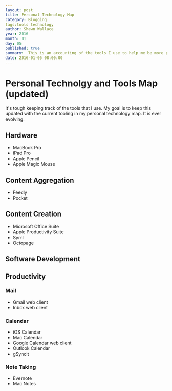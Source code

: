 ```yaml
---
layout: post
title: Personal Technology Map
category: Blogging
tags:tools technology
author: Shawn Wallace
year: 2016
month: 01
day: 05
published: true
summary:  This is an accounting of the tools I use to help me be more productive.
date: 2016-01-05 08:00:00
---
```


# Personal Technolgy and Tools Map (updated)

It's tough keeping track of the tools that I use. My goal is to keep this updated with the current tooling in my personal technology map. It is ever evolving.

## Hardware

* MacBook Pro
* iPad Pro
* Apple Pencil
* Apple Magic Mouse


## Content Aggregation

* Feedly
* Pocket

## Content Creation

* Microsoft Office Suite
* Apple Productivity Suite
* Syml
* Octopage

## Software Development

## Productivity

### Mail

* Gmail web client
* Inbox web client

### Calendar

* iOS Calendar
* Mac Calendar
* Google Calendar web client
* Outlook Calendar
* gSyncit

### Note Taking

* Evernote
* Mac Notes
